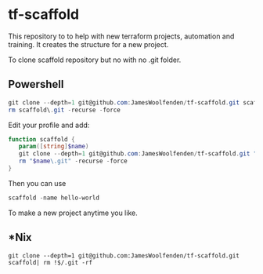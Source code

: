 # tf-scaffold
This repository to to help with new terraform projects, automation and training. It creates the structure for a new project.

To clone scaffold repository but no with no .git folder.

## Powershell

```powershell
git clone --depth=1 git@github.com:JamesWoolfenden/tf-scaffold.git scaffold
rm scaffold\.git -recurse -force
```

Edit your profile and add:
```powershell
function scaffold {
   param([string]$name)
   git clone --depth=1 git@github.com:JamesWoolfenden/tf-scaffold.git "$name" 
   rm "$name\.git" -recurse -force
}
```

Then you can use 
```powershell
scaffold -name hello-world
```
To make a new project anytime you like.

## *Nix

```cli
git clone --depth=1 git@github.com:JamesWoolfenden/tf-scaffold.git scaffold| rm !$/.git -rf 
```
